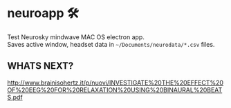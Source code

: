 # neuroapp 🛠
Test Neurosky mindwave MAC OS electron app.  
Saves active window, headset data in `~/Documents/neurodata/*.csv` files.

## WHATS NEXT?
http://www.brainisohertz.it/p/nuovi/INVESTIGATE%20THE%20EFFECT%20OF%20EEG%20FOR%20RELAXATION%20USING%20BINAURAL%20BEATS.pdf


